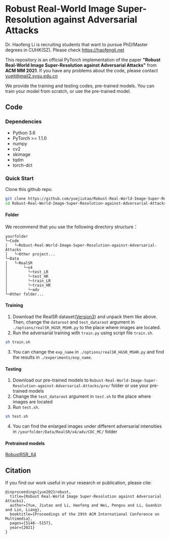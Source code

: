 # Robust Real-World Image Super-Resolution against Adversarial Attacks

Dr. Haofeng Li is recruiting students that want to pursue PhD/Master degrees in CUHK(SZ). Please check https://haofengli.net

This repository is an official PyTorch implementation of the paper **"Robust Real-World Image Super-Resolution against Adversarial Attacks"** from **ACM MM 2021**. If you have any problems about the code, please contact yuejt@mail2.sysu.edu.cn

We provide the training and testing codes, pre-trained models. You can train your model from scratch, or use the pre-trained model.

## Code
### Dependencies
* Python 3.6
* PyTorch >= 1.1.0
* numpy
* cv2
* skimage
* tqdm
* torch-dct


### Quick Start
Clone this github repo.
```bash
git clone https://github.com/yuejiutao/Robust-Real-World-Image-Super-Resolution-against-Adversarial-Attacks.git
cd Robust-Real-World-Image-Super-Resolution-against-Adversarial-Attacks
```

#### Folder
We recommend that you use the following directory structure：<br>
```
yourfolder
└─Code
│   └─Robust-Real-World-Image-Super-Resolution-against-Adversarial-Attacks
│   └─Other project...
└─Data
│   └─RealSR
│       └─x4
│         └─test_LR
│         └─test_HR
│         └─train_LR
│         └─train_HR
│         └─adv
└─Other folder...         
```

#### Training
1. Download the RealSR dataset([Version3](https://github.com/csjcai/RealSR)) and unpack them like above. Then, change the ```dataroot``` and ```test_dataroot``` argument in ```./options/realSR_HGSR_MSHR.py``` to the place where images are located.
2. Run the adversarial training with ```train.py``` using script file ```train.sh```.
```bash
sh train.sh
```
3. You can change the ```exp_name``` in ```./options/realSR_HGSR_MSHR.py``` and find the results in  ```./experiments/exp_name```.


#### Testing
1. Download our pre-trained models to ```Robust-Real-World-Image-Super-Resolution-against-Adversarial-Attacks/pre/``` folder or use your pre-trained models
2. Change the ```test_dataroot``` argument in ```test.sh``` to the place where images are located
3. Run ```test.sh```.
```bash
sh test.sh
```
4. You can find the enlarged images under different adversarial intensities in ```/yourfolder/Data/RealSR/x4/adv/CDC_MC/``` folder

#### Pretrained models
[RobustRSR_X4](https://drive.google.com/file/d/1lf5jkroHeHcFNh-DL9MgjvrM8b5BXBbY/view?usp=sharing)

## Citation
If you find our work useful in your research or publication, please cite:
```
@inproceedings{yue2021robust,
  title={Robust Real-World Image Super-Resolution against Adversarial Attacks},
  author={Yue, Jiutao and Li, Haofeng and Wei, Pengxu and Li, Guanbin and Lin, Liang},
  booktitle={Proceedings of the 29th ACM International Conference on Multimedia},
  pages={5148--5157},
  year={2021}
}
```
